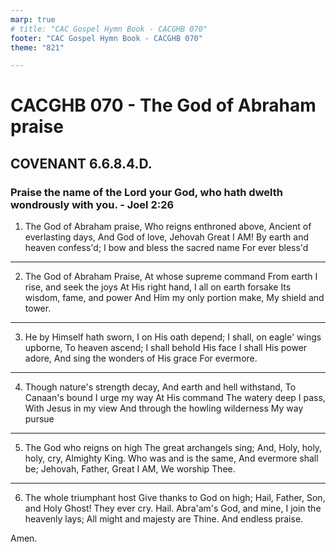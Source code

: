 ```yaml
---
marp: true
# title: "CAC Gospel Hymn Book - CACGHB 070"
footer: "CAC Gospel Hymn Book - CACGHB 070"
theme: "821"

---
```


<style>
    :root {
        font-size: 1.7em;
    }

    section {
        display: flex;
        flex-direction: column;
        justify-content: space-evenly;
    }
</style>

# CACGHB 070 - The God of Abraham praise

## COVENANT 6.6.8.4.D.

### Praise the name of the Lord your God, who hath dwelth wondrously with you. - Joel 2:26

1. The God of Abraham praise,
    Who reigns enthroned above,
    Ancient of everlasting days,
    And God of love,
    Jehovah Great I AM!
    By earth and heaven confess'd;
    I bow and bless the sacred name
    For ever bless'd

---

2. The God of Abraham Praise,
    At whose supreme command
    From earth I rise, and seek the joys
    At His right hand,
    I all on earth forsake
    Its wisdom, fame, and power
    And Him my only portion make,
    My shield and tower.

---

3. He by Himself hath sworn,
    I on His oath depend;
    I shall, on eagle' wings upborne,
    To heaven ascend;
    I shall behold His face
    I shall His power adore,
    And sing the wonders of His grace
    For evermore.

---

4. Though nature's strength decay,
    And earth and hell withstand,
    To Canaan's bound I urge my way
    At His command
    The watery deep I pass,
    With Jesus in my view
    And through the howling wilderness
    My way pursue

---

5. The God who reigns on high
    The great archangels sing;
    And, Holy, holy, holy, cry,
    Almighty King.
    Who was and is the same,
    And evermore shall be;
    Jehovah, Father, Great I AM,
    We worship Thee.

---

6. The whole triumphant host
    Give thanks to God on high;
    Hail, Father, Son, and Holy Ghost!
    They ever cry.
    Hail. Abra'am's God, and mine,
    I join the heavenly lays;
    All might and majesty are Thine.
    And endless praise.

Amen.